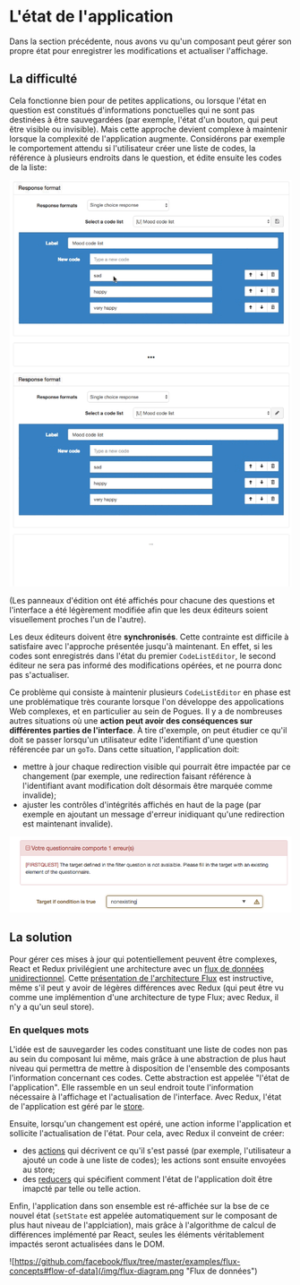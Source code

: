# L'état de l'application

Dans la section précédente, nous avons vu qu'un composant peut gérer son propre état pour enregistrer les modifications et actualiser l'affichage.

## La difficulté

Cela fonctionne bien pour de petites applications, ou lorsque l'état en question est constitués d'informations ponctuelles qui ne sont pas destinées à être sauvegardées (par exemple, l'état d'un bouton, qui peut être visible ou invisible). Mais cette approche devient complexe à maintenir lorsque la complexité de l'application augmente. Considérons par exemple le comportement attendu si l'utilisateur créer une liste de codes, la référence à plusieurs endroits dans le question, et édite ensuite les codes de la liste:

![Les éditeurs doivent être synchronisés](/img/sync.gif "Les éditeurs doivent être synchronisés")

(Les panneaux d'édition ont été affichés pour chacune des questions et l'interface a été légèrement modifiée afin que les deux éditeurs soient visuellement proches l'un de l'autre).

Les deux éditeurs doivent être **synchronisés**. Cette contrainte est difficile à satisfaire avec l'approche présentée jusqu'à maintenant. En effet, si les codes sont enregistrés dans l'état du premier `CodeListEditor`, le second éditeur ne sera pas informé des modifications opérées, et ne pourra donc pas s'actualiser.

Ce problème qui consiste à maintenir plusieurs `CodeListEditor` en phase est une problématique très courante lorsque l'on développe des appolications Web complexes, et en particulier au sein de Pogues. Il y a de nombreuses autres situations où une **action peut avoir des conséquences sur différentes parties de l'interface**. À tire d'exemple, on peut étudier ce qu'il doit se passer lorsqu'un utilisateur edite l'identifiant d'une question référencée par un `goTo`. Dans cette situation, l'application doit:
- mettre à jour chaque redirection visible qui pourrait être impactée par ce changement (par exemple, une redirection faisant référence à l'identifiant avant modification doît désormais être marquée comme invalide);
- ajuster les contrôles d'intégrités affichés en haut de la page (par exemple en ajoutant un message d'erreur inidiquant qu'une redirection est maintenant invalide).

![Synchronisés plusieurs composants](/img/keep-in-sync-multiple-components.png "Synchronisés plusieurs composants")

## La solution

Pour gérer ces mises à jour qui potentiellement peuvent être complexes, React et Redux privilégient une architecture avec un [flux de données unidirectionnel](http://redux.js.org/docs/basics/DataFlow.html). Cette [présentation de l'architecture Flux](https://facebook.github.io/flux/docs/in-depth-overview.html) est instructive, même s'il peut y avoir de légères différences avec Redux (qui peut être vu comme une implémention d'une architecture de type Flux; avec Redux, il n'y a qu'un seul store).

### En quelques mots

L'idée est de sauvegarder les codes constituant une liste de codes non pas au sein du composant lui même, mais grâce à une abstraction de plus haut niveau qui permettra de mettre à disposition de l'ensemble des composants l'information concernant ces codes. Cette abstraction est appelée "l'état de l'application". Elle rassemble en un seul endroit toute l'information nécessaire à l'affichage et l'actualisation de l'interface. Avec Redux, l'état de l'application est géré par le [store](http://redux.js.org/docs/api/Store.html).

Ensuite, lorsqu'un changement est opéré, une action informe l'application et sollicite l'actualisation de l'état. Pour cela, avec Redux il conveint de créer:
- des [actions](http://redux.js.org/docs/basics/Actions.html) qui décrivent ce qu'il s'est passé (par exemple, l'utilisateur a ajouté un code à une liste de codes); les actions sont ensuite envoyées au store;
- des [reducers](http://redux.js.org/docs/basics/Reducers.html) qui spécifient comment l'état de l'application doit être imapcté par telle ou telle action.

Enfin, l'application dans son ensemble est ré-affichée sur la bse de ce nouvel état (`setState` est appelée automatiquement sur le composant de plus haut niveau de l'applciation), mais grâce à l'algorithme de calcul de différences implémenté par React, seules les éléments véritablement impactés seront actualisées dans le DOM.

![https://github.com/facebook/flux/tree/master/examples/flux-concepts#flow-of-data](/img/flux-diagram.png "Flux de données")
